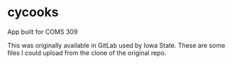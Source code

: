 # cycooks
App built for COMS 309

This was originally available in GitLab used by Iowa State. These are some files I could upload from the clone of the original repo.

